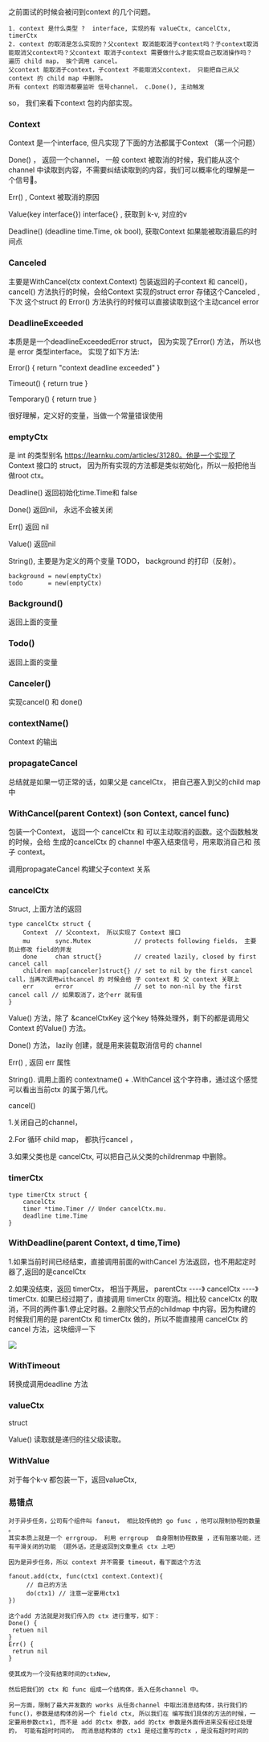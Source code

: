 之前面试的时候会被问到context 的几个问题。

```
1. context 是什么类型 ?  interface, 实现的有 valueCtx, cancelCtx, timerCtx
2. context 的取消是怎么实现的？父context 取消能取消子context吗？子context取消能取消父context吗？父context 取消子context 需要做什么才能实现自己取消操作吗？
遍历 child map， 挨个调用 cancel。
父context 能取消子context，子context 不能取消父context， 只能把自己从父 context 的 child map 中删除。
所有 context 的取消都要监听 信号channel， c.Done(), 主动触发
```



so， 我们来看下context 包的内部实现。



### Context

Context 是一个interface, 但凡实现了下面的方法都属于Context （第一个问题）

Done() ， 返回一个channel， 一般 context 被取消的时候，我们能从这个channel 中读取到内容，不需要纠结读取到的内容，我们可以概率化的理解是一个信号📶。

Err()  , Context 被取消的原因

Value(key interface{}) interface{} ,  获取到 k-v, 对应的v

Deadline() (deadline time.Time, ok bool), 获取Context 如果能被取消最后的时间点



### Canceled

主要是WithCancel(ctx context.Context) 包装返回的子context 和 cancel()， cancel() 方法执行的时候，会给Context 实现的struct  error 存储这个Canceled , 下次 这个struct 的 Error() 方法执行的时候可以直接读取到这个主动cancel error



### DeadlineExceeded

本质是是一个deadlineExceededError struct， 因为实现了Error() 方法， 所以也是 error 类型interface。 实现了如下方法:

Error() { return "context deadline exceeded" }

Timeout() { return true }

Temporary() { return true }

很好理解，定义好的变量，当做一个常量错误使用



### emptyCtx

是 int 的类型别名 https://learnku.com/articles/31280。他是一个实现了 Context 接口的 struct， 因为所有实现的方法都是类似初始化，所以一般把他当做root ctx。

Deadline()  返回初始化time.Time和 false

Done() 返回nil， 永远不会被关闭

Err() 返回 nil

Value()  返回nil

String(), 主要是为定义的两个变量 TODO， background 的打印（反射）。

```
background = new(emptyCtx)
todo       = new(emptyCtx)
```



### Background()

返回上面的变量



### Todo()

返回上面的变量



### Canceler()

实现cancel() 和 done()



### contextName()

Context 的输出



### propagateCancel

总结就是如果一切正常的话，如果父是 cancelCtx， 把自己塞入到父的child map中



### WithCancel(parent Context) (son Context, cancel func)

包装一个Context， 返回一个 cancelCtx 和 可以主动取消的函数。这个函数触发的时候，会给 生成的cancelCtx 的 channel 中塞入结束信号，用来取消自己和 孩子 context。

调用propagateCancel 构建父子context 关系



### cancelCtx

Struct,  上面方法的返回

```
type cancelCtx struct {
	Context  // 父context， 所以实现了 Context 接口
	mu       sync.Mutex            // protects following fields， 主要防止修改 field的并发
	done     chan struct{}         // created lazily, closed by first cancel call
	children map[canceler]struct{} // set to nil by the first cancel call，当再次调用withcancel 的 时候会给 子 context 和 父 context 关联上
	err      error                 // set to non-nil by the first cancel call // 如果取消了，这个err 就有值
}

```

Value()  方法，除了 &cancelCtxKey 这个key 特殊处理外，剩下的都是调用父Context 的Value() 方法。

Done() 方法， lazily 创建，就是用来装载取消信号的 channel

Err() , 返回 err 属性

String().   调用上面的 contextname()  +  .WithCancel 这个字符串，通过这个感觉可以看出当前ctx 的属于第几代。

cancel()   

1.关闭自己的channel， 

2.For 循环 child map， 都执行cancel ，

3.如果父类也是 cancelCtx, 可以把自己从父类的childrenmap 中删除。



### timerCtx

```
type timerCtx struct {
	cancelCtx
	timer *time.Timer // Under cancelCtx.mu.
	deadline time.Time
}
```



### WithDeadline(parent Context, d time,Time)

1.如果当前时间已经结束，直接调用前面的withCancel 方法返回，也不用起定时器了,返回的是cancelCtx

2.如果没结束，返回 timerCtx， 相当于两层， parentCtx ----》 cancelCtx ----》timerCtx. 如果已经过期了，直接调用 timerCtx 的取消。相比较 cancelCtx 的取消，不同的两件事1.停止定时器。2.删除父节点的childmap 中内容。因为构建的时候我们用的是 parentCtx 和 timerCtx 做的，所以不能直接用 cancelCtx 的cancel 方法，这块细评一下

![](https://cytuchuang-1256930988.cos.ap-shanghai.myqcloud.com/20211231193004.png)



### WithTimeout

转换成调用deadline 方法



### valueCtx

struct

Value() 读取就是递归的往父级读取。

### WithValue

对于每个k-v 都包装一下，返回valueCtx, 





### 易错点

```
对于异步任务，公司有个组件叫 fanout， 相比较传统的 go func ，他可以限制协程的数量 。
其实本质上就是一个 errgroup， 利用 errgroup  自身限制协程数量 ，还有阻塞功能，还有平滑关闭的功能 （题外话，还是返回到文章重点 ctx 上吧）

因为是异步任务，所以 context 并不需要 timeout，看下面这个方法

fanout.add(ctx, func(ctx1 context.Context){
	 // 自己的方法
	 do(ctx1) // 注意一定要用ctx1
})

这个add 方法就是对我们传入的 ctx 进行重写，如下：
Done() {
 retuen nil
}
Err() {
 retrun nil
}

使其成为一个没有结束时间的ctxNew,

然后把我们的 ctx 和 func 组成一个结构体，丢入任务channel 中。

另一方面，限制了最大并发数的 works 从任务channel 中取出消息结构体，执行我们的 func()，参数是结构体的另一个 field ctx, 所以我们在 编写我们具体的方法的时候，一定要用参数ctx1, 而不是 add 的ctx 参数，add 的ctx 参数是外面传进来没有经过处理的， 可能有超时时间的， 而消息结构体的 ctx1 是经过重写的ctx ，是没有超时时间的
```








